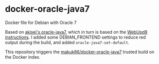 docker-oracle-java7
===================

Docker file for Debian with Oracle 7

Based on [akisei's oracle-java7](https://github.com/akisei/dockerfiles/blob/master/oracle-java7/Dockerfile), which in turn is based on the [WebUpd8 instructions](http://www.webupd8.org/2012/01/install-oracle-java-jdk-7-in-ubuntu-via.html).
I added some DEBIAN_FRONTEND settings to reduce red output during the build, and added `oracle-java7-set-default`.

This repository triggers the [makuk66/docker-oracle-java7](https://index.docker.io/u/makuk66/docker-oracle-java7/) trusted build on the Docker index. 
